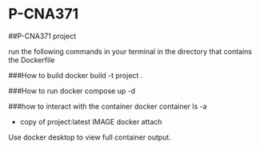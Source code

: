 # P-CNA371
##P-CNA371 project

run the following commands in your terminal in the directory that contains the Dockerfile

###How to build 
docker build -t project . 

###How to run
docker compose up -d

###how to interact with the container
docker container ls -a 
 - copy <CONTAINER ID> of project:latest IMAGE
docker attach <CONTAINER ID> 

Use docker desktop to view full container output. 


